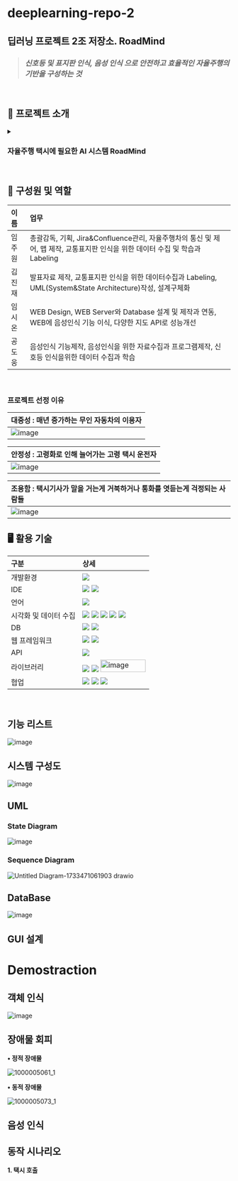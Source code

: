 # deeplearning-repo-2
딥러닝 프로젝트 2조 저장소. RoadMind
---
> ### ***신호등 및 표지판 인식, 음성 인식 으로 안전하고 효율적인 자율주행의 기반을 구성하는 것***
<br />

## 🤖 프로젝트 소개
<details markdown="1">
<summary><h3>자율주행 택시에 필요한 AI 시스템 RoadMind</h3></summary>
<li>자율주행 기술의 발전은 현대 교통 시스템에 혁신을 가져오고 있습니다.</li>
<li>RoadMind <b>신호등 및 표지판 인식, 음성 인식을 통해 안전하고 효율적인 자율주행의 기반을 구성</b>하고자 합니다.</li>
<li>이 프로젝트에서는 자율주행을 위한 교통 상황 인식과 장애물 인식 기능을 개발하여, 차량이 실시간으로 환경을 이해하고 안전하게 주행할 수 있도록 지원합니다.</li>
</details>
<br />

## 🧠 구성원 및 역할
|이름|업무|
|:---|:---|
| 임주원 | 총괄감독, 기획, Jira&Confluence관리, 자율주행차의 통신 및 제어, 맵 제작, 교통표지판 인식을 위한 데이터 수집 및 학습과 Labeling| 
| 김진재 | 발표자료 제작, 교통표지판 인식을 위한 데이터수집과 Labeling, UML(System&State Architecture)작성, 설계구체화 | 
| 임시온 | WEB Design, WEB Server와 Database 설계 및 제작과 연동, WEB에 음성인식 기능 이식, 다양한 지도 API로 성능개선| 
| 공도웅 | 음성인식 기능제작, 음성인식을 위한 자료수집과 프로그램제작, 신호등 인식을위한 데이터 수집과 학습| 
<br />

### 프로젝트 선정 이유
| 대중성 : 매년 증가하는 무인 자동차의 이용자 |
|:---|
| ![image](https://github.com/user-attachments/assets/9109cd6c-04f1-4ae5-8139-00dbbbfe6bf4) |

| 안정성 : 고령화로 인해 늘어가는 고령 택시 운전자 |
|:---|
| ![image](https://github.com/user-attachments/assets/9c38cf3e-6bec-400a-b612-de1f1c5278ef) |

| 조용함 : 택시기사가 말을 거는게 거북하거나 통화를 엿듣는게 걱정되는 사람들 |
|:---|
| ![image](https://github.com/user-attachments/assets/a097c235-b466-472b-b5bb-d134c66a40bd) |

## 🖥️ 활용 기술
|구분|상세|
|:---|:---|
|개발환경|<img src="https://img.shields.io/badge/Ubuntu-E95420?style=for-the-badge&logo=ubuntu&logoColor=white" /> |
|IDE| <img src="https://img.shields.io/badge/VSCode-0078D4?style=for-the-badge&logo=visual%20studio%20code&logoColor=white" /> <img src="https://img.shields.io/badge/Jupyter-F37626.svg?&style=for-the-badge&logo=Jupyter&logoColor=white" /> 
|언어| <img src="https://img.shields.io/badge/Python-3776AB?style=for-the-badge&logo=python&logoColor=white" />   |
|시각화 및 데이터 수집|<img src="https://img.shields.io/badge/pandas-%23150458.svg?style=for-the-badge&logo=pandas&logoColor=white" /> <img src="https://img.shields.io/badge/numpy-%23013243.svg?style=for-the-badge&logo=numpy&logoColor=white" /> <img src="https://img.shields.io/badge/Matplotlib-%23ffffff.svg?style=for-the-badge&logo=Matplotlib&logoColor=black" /> <img src="https://img.shields.io/badge/OPENAPI-%6BA539.svg?style=for-the-badge&logo=openapiinitiative&logoColor=black" /> <img src="https://img.shields.io/badge/roboflow-6706CE.svg?style=for-the-badge&logo=roboflow&logoColor=black" />|
|DB|<img src="https://img.shields.io/badge/Amazon_RDS-232F3E?style=for-the-badge&logo=amazon-aws&logoColor=white" /> <img src="https://img.shields.io/badge/MySQL-00000F?style=for-the-badge&logo=mysql&logoColor=white" />|
|웹 프레임워크|<img src="https://img.shields.io/badge/react-61DAFB?style=for-the-badge&logo=react&logoColor=white" /> <img src="https://img.shields.io/badge/flask-000000?style=for-the-badge&logo=flask&logoColor=white" />|
|API|<img src="https://img.shields.io/badge/kakaomapAPi-FFCD00?style=for-the-badge&logo=kakao&logoColor=white" />|
|라이브러리|<img src="https://img.shields.io/badge/NLTK-154F5B?style=for-the-badge&logo=python&logoColor=white" /> <img src="https://img.shields.io/badge/KONLPY-CD0000?style=for-the-badge&logo=python&logoColor=white" /> <img src="https://github.com/user-attachments/assets/fa2adf0e-2553-4cd6-84c8-c43b93028551" alt="image" width="101.750" height="28" />|
|협업| <img src="https://img.shields.io/badge/Slack-4A154B?style=for-the-badge&logo=slack&logoColor=white" /> <img src="https://img.shields.io/badge/confluence-172B4D?style=for-the-badge&logo=confluence&logoColor=white" /> <img src="https://img.shields.io/badge/jira-0052CC?style=for-the-badge&logo=jira&logoColor=white" />|
<br />

## 기능 리스트
![image](https://github.com/user-attachments/assets/c1bfe84e-1218-44ff-b512-a979fbbb9d21)

## 시스템 구성도
![image](https://github.com/user-attachments/assets/41ed0cdb-08df-44dd-9816-acadf4e6cc83)

## UML
### State Diagram
![image](https://github.com/user-attachments/assets/faca4d08-c369-48e4-b226-da6abb2d14cb)
### Sequence Diagram
![Untitled Diagram-1733471061903 drawio](https://github.com/user-attachments/assets/8f2e5f93-9c82-4179-851a-fe442bf0f31f)

## DataBase
![image](https://github.com/user-attachments/assets/ee72ddc1-24e7-4e44-8250-2fcc45b54e19)

## GUI 설계

# Demostraction
## 객체 인식
![image](https://github.com/user-attachments/assets/4620d91c-aaad-4b23-874f-21baeb0ab823)

## 장애물 회피
**• 정적 장애물**

![1000005061_1](https://github.com/user-attachments/assets/1fd4c95e-7421-4dc7-aaba-76b9a7fe758a)

**• 동적 장애물**

![1000005073_1](https://github.com/user-attachments/assets/366feee2-a0d9-4d5b-b665-a30b77c15b5a)

## 음성 인식

## 동작 시나리오
**1. 택시 호출**

